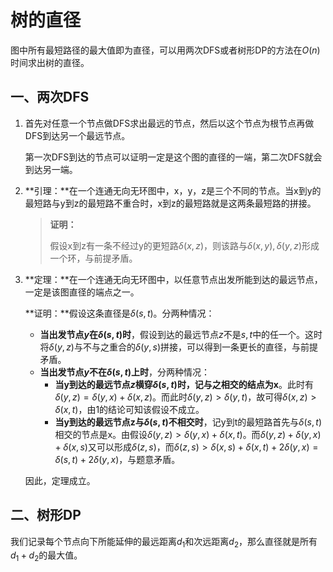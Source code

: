 # 树的直径

图中所有最短路径的最大值即为直径，可以用两次DFS或者树形DP的方法在$O(n)$时间求出树的直径。

## 一、两次DFS

1. 首先对任意一个节点做DFS求出最远的节点，然后以这个节点为根节点再做DFS到达另一个最远节点。

   第一次DFS到达的节点可以证明一定是这个图的直径的一端，第二次DFS就会到达另一端。

2. **引理：**在一个连通无向无环图中，x，y，z是三个不同的节点。当x到y的最短路与y到z的最短路不重合时，x到z的最短路就是这两条最短路的拼接。

   > **证明：**
   >
   > 假设x到z有一条不经过y的更短路$\delta(x,z)$，则该路与$\delta(x,y),\delta(y,z)$形成一个环，与前提矛盾。

3. **定理：**在一个连通无向无环图中，以任意节点出发所能到达的最远节点，一定是该图直径的端点之一。

   **证明：**假设这条直径是$\delta(s,t)$。分两种情况：

   + **当出发节点$y$在$\delta(s,t)$时**，假设到达的最远节点$z$不是$s,t$中的任一个。这时将$\delta(y,z)$与不与之重合的$\delta(y,s)$拼接，可以得到一条更长的直径，与前提矛盾。
   + **当出发节点$y$不在$\delta(s,t)$上时**，分两种情况：
     + **当y到达的最远节点$z$横穿$\delta(s,t)$时，记与之相交的结点为x**。此时有$\delta(y,z)=\delta(y,x)+\delta(x,z)$。而此时$\delta(y,z)>\delta(y,t)$，故可得$\delta(x,z)>\delta(x,t)$，由1的结论可知该假设不成立。
     + **当y到达的最远节点z与$\delta(s,t)$不相交时**，记y到t的最短路首先与$\delta(s,t)$相交的节点是x。由假设$\delta(y,z)>\delta(y,x)+\delta(x,t)$。而$\delta(y,z)+\delta(y,x)+\delta(x,s)$又可以形成$\delta(z,s)$，而$\delta(z,s)>\delta(x,s)+\delta(x,t)+2\delta(y,x)=\delta(s,t)+2\delta(y,x)$，与题意矛盾。

   因此，定理成立。



## 二、树形DP

我们记录每个节点向下所能延伸的最远距离$d_1$和次远距离$d_2$，那么直径就是所有$d_1+d_2$的最大值。